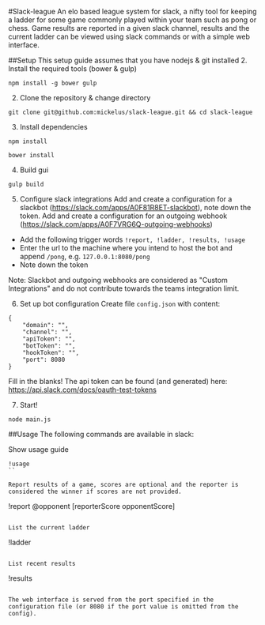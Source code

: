 #Slack-league
An elo based league system for slack, a nifty tool for keeping a ladder for some game commonly played within your team such as pong or chess. 
Game results are reported in a given slack channel, results and the current ladder can be viewed using slack commands or with a simple web interface.

##Setup
This setup guide assumes that you have nodejs & git installed
2. Install the required tools (bower & gulp)
```
npm install -g bower gulp
```
2. Clone the repository & change directory
```
git clone git@github.com:mickelus/slack-league.git && cd slack-league
```
3. Install dependencies
```
npm install
```
```
bower install
```
4. Build gui
```
gulp build
```
5. Configure slack integrations
Add and create a configuration for a slackbot (https://slack.com/apps/A0F81R8ET-slackbot), note down the token.
Add and create a configuration for an outgoing webhook (https://slack.com/apps/A0F7VRG6Q-outgoing-webhooks)
* Add the following trigger words `!report, !ladder, !results, !usage`
* Enter the url to the machine where you intend to host the bot and append `/pong`, e.g. `127.0.0.1:8080/pong`
* Note down the token

Note: Slackbot and outgoing webhooks are considered as "Custom Integrations" and do not contribute towards the teams integration limit.

6. Set up bot configuration
Create file `config.json` with content:
```
{
    "domain": "",
    "channel": "",
    "apiToken": "",
    "botToken": "",
    "hookToken": "",
    "port": 8080
}
```
Fill in the blanks!
The api token can be found (and generated) here: https://api.slack.com/docs/oauth-test-tokens

7. Start!
```
node main.js
```

##Usage
The following commands are available in slack:

Show usage guide
```
!usage
``

Report results of a game, scores are optional and the reporter is considered the winner if scores are not provided.
```
!report @opponent [reporterScore opponentScore]
```

List the current ladder
```
!ladder
```

List recent results
```
!results
```

The web interface is served from the port specified in the configuration file (or 8080 if the port value is omitted from the config).